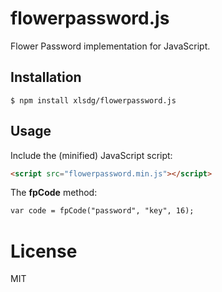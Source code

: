 # flowerpassword.js
Flower Password implementation for JavaScript.

## Installation

```
$ npm install xlsdg/flowerpassword.js
```


## Usage

Include the (minified) JavaScript script:

``` html
<script src="flowerpassword.min.js"></script>
```

The **fpCode** method:

``` html
var code = fpCode("password", "key", 16);
```

# License

MIT
